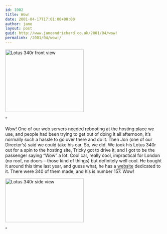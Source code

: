```yaml
---
id: 1002
title: Wow!
date: 2001-04-17T17:01:00+00:00
author: jane
layout: post
guid: http://www.janeandrichard.co.uk/2001/04/wow!
permalink: /2001/04/wow!/
---
```

<img src="http://v1.janeandrichard.co.uk/blog/img/lotus340front.jpg" height="200" width="250" alt="Lotus 340r front view" />

&#8221;

Wow! One of our web servers needed rebooting at the hosting place we use, and people had been trying to get out of doing it all afternoon, it&#8217;s normally such a hassle to go over there and do it. Then Jon (one of our Director&#8217;s) said we could take his car. So, we did. We took his Lotus 340r out for a spin to the hosting site, Tricky got to drive it, and I got to be the passenger saying &#8220;Wow&#8221; a lot. Cool car, really cool, impractical for London (no roof, no doors &#8211; those kind of things) but definitely well cool. He bought it around this time last year, and guess what, he has a [website](http://www.lotus340r.co.uk) dedicated to it. There were 340 of them made, and his is number 157. Wow!

<img src="http://v1.janeandrichard.co.uk/blog/img/lotus340side.jpg" height="140" width="250" alt="Lotus 340r side view" />

&#8221;